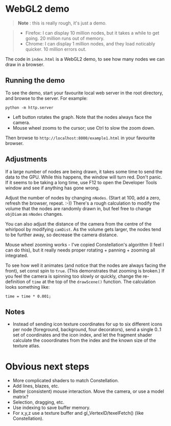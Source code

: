 # WebGL2 demo

> **Note** : this is really rough, it's just a demo.

> - Firefox: I can display 10 million nodes, but it takes a while to get going. 20 million runs out of memory.
> - Chrome: I can display 1 million nodes, and they load noticably quicker. 10 million errors out.

The code in `index.html` is a WebGL2 demo, to see how many nodes we can draw in a browser.

## Running the demo

To see the demo, start your favourite local web server in the root directory, and browse to the server. For example:

```
python -m http.server
```

* Left button rotates the graph. Note that the nodes always face the camera.
* Mouse wheel zooms to the cursor; use Ctrl to slow the zoom down.

Then browse to `http://localhost:8000/example1.html` in your favourite browser.

## Adjustments

If a large number of nodes are being drawn, it takes some time to send the data to the GPU. While this happens, the window will turn red. Don't panic. If it seems to be taking a long time, use F12 to open the Developer Tools window and see if anything has gone wrong.

Adjust the number of nodes by changing `nNodes`. (Start at 100, add a zero, refresh the browser, repeat. :-)) There's a rough calculation to modify the volume that the nodes are randomly drawn in, but feel free to change `objDiam` as `nNodes` changes.

You can also adjust the distance of the camera from the centre of the whirlpool by modifying `camDist`. As the volume gets larger, the nodes tend to be further away, so decrease the camera distance.

Mouse wheel zooming works - I've copied Constellation's algorithm (I feel I can do this), but it really needs proper rotating + panning + zooming all integrated.

To see how well it animates (and notice that the nodes are always facing the front), set const spin to `true`. (This demonstrates that zooming is broken.)
If you feel the camera is spinning too slowly or quickly, change the re-definition of `time` at the top of the `drawScene()` function. The calculation looks something like:
```
time = time * 0.001;
```

## Notes

- Instead of sending icon texture coordinates for up to six different icons per node (foreground, background, four decorators), send a single 0..1 set of coordinates and the icon index, and let the fragment shader calculate the cooordinates from the index and the known size of the texture atlas.

# Obvious next steps

- More complicated shaders to match Constellation.
- Add lines, blazes, etc.
- Better (consistent) mouse interaction. Move the camera, or use a model matrix?
- Selection, dragging, etc.
- Use indexing to save buffer memory.
- For x,y,z use a texture buffer and gl_VertexID/texelFetch() (like Constellation).
